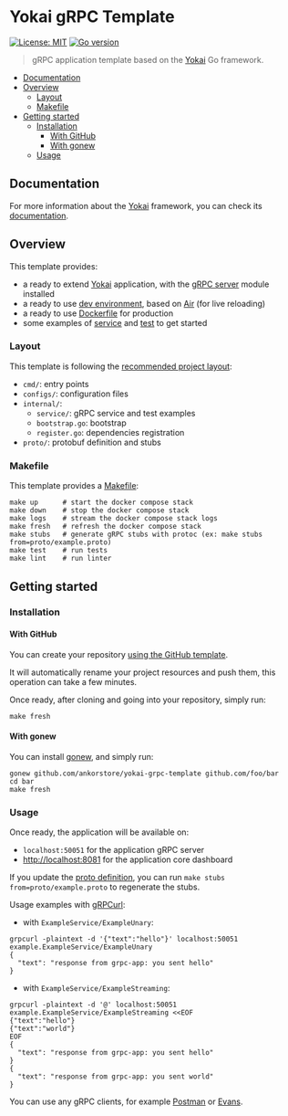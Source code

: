 # Yokai gRPC Template

[![License: MIT](https://img.shields.io/badge/License-MIT-blue.svg)](https://opensource.org/licenses/MIT)
[![Go version](https://img.shields.io/badge/Go-1.22-blue)](https://go.dev/)

> gRPC application template based on the [Yokai](https://github.com/ankorstore/yokai) Go framework.

<!-- TOC -->
* [Documentation](#documentation)
* [Overview](#overview)
  * [Layout](#layout)
  * [Makefile](#makefile)
* [Getting started](#getting-started)
  * [Installation](#installation)
    * [With GitHub](#with-github)
    * [With gonew](#with-gonew)
  * [Usage](#usage)
<!-- TOC -->

## Documentation

For more information about the [Yokai](https://github.com/ankorstore/yokai) framework, you can check its [documentation](https://ankorstore.github.io/yokai).

## Overview

This template provides:

- a ready to extend [Yokai](https://github.com/ankorstore/yokai) application, with the [gRPC server](https://ankorstore.github.io/yokai/modules/fxgrpcserver/) module installed
- a ready to use [dev environment](docker-compose.yaml), based on [Air](https://github.com/cosmtrek/air) (for live reloading)
- a ready to use [Dockerfile](Dockerfile) for production
- some examples of [service](internal/service/example.go) and [test](internal/service/example_test.go) to get started

### Layout

This template is following the [recommended project layout](https://go.dev/doc/modules/layout):

- `cmd/`: entry points
- `configs/`: configuration files
- `internal/`:
  - `service/`: gRPC service and test examples
  - `bootstrap.go`: bootstrap
  - `register.go`: dependencies registration
- `proto/`: protobuf definition and stubs

### Makefile

This template provides a [Makefile](Makefile):

```
make up      # start the docker compose stack
make down    # stop the docker compose stack
make logs    # stream the docker compose stack logs
make fresh   # refresh the docker compose stack
make stubs   # generate gRPC stubs with protoc (ex: make stubs from=proto/example.proto)
make test    # run tests
make lint    # run linter
```

## Getting started

### Installation

#### With GitHub

You can create your repository [using the GitHub template](https://github.com/new?template_name=yokai-grpc-template&template_owner=ankorstore).

It will automatically rename your project resources and push them, this operation can take a few minutes.

Once ready, after cloning and going into your repository, simply run:

```shell
make fresh
```

#### With gonew

You can install [gonew](https://go.dev/blog/gonew), and simply run:

```shell
gonew github.com/ankorstore/yokai-grpc-template github.com/foo/bar
cd bar
make fresh
```

### Usage

Once ready, the application will be available on:

- `localhost:50051` for the application gRPC server
- [http://localhost:8081](http://localhost:8081) for the application core dashboard

If you update the [proto definition](proto/example.proto), you can run `make stubs from=proto/example.proto` to regenerate the stubs.

Usage examples with [gRPCurl](https://github.com/fullstorydev/grpcurl):

- with `ExampleService/ExampleUnary`:

```shell
grpcurl -plaintext -d '{"text":"hello"}' localhost:50051 example.ExampleService/ExampleUnary
{
  "text": "response from grpc-app: you sent hello"
}
```

- with `ExampleService/ExampleStreaming`:

```shell
grpcurl -plaintext -d '@' localhost:50051 example.ExampleService/ExampleStreaming <<EOF
{"text":"hello"}
{"text":"world"}
EOF
{
  "text": "response from grpc-app: you sent hello"
}
{
  "text": "response from grpc-app: you sent world"
}
```

You can use any gRPC clients, for example [Postman](https://learning.postman.com/docs/sending-requests/grpc/grpc-request-interface/) or [Evans](https://github.com/ktr0731/evans).
